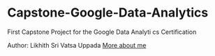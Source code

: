 # Capstone-Google-Data-Analytics
First Capstone Project for the Google Data Analyti cs Certification 

Author: Likhith Sri Vatsa Uppada [More about me]([url](https://www.linkedin.com/in/likhith-sri-vatsa-uppada-34b89a236/)https://www.linkedin.com/in/likhith-sri-vatsa-uppada-34b89a236/)
